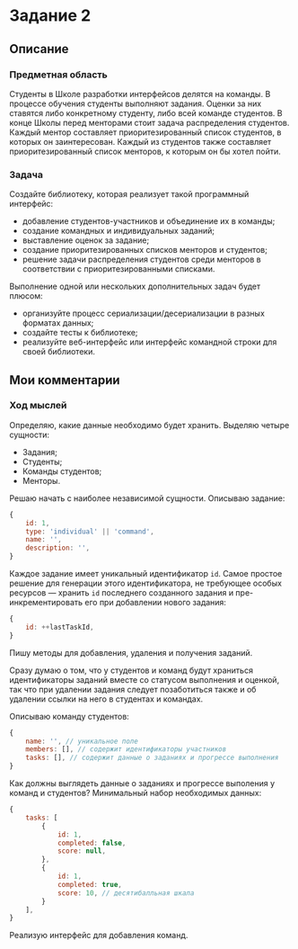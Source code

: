 # Задание 2

## Описание

### Предметная область
Студенты в Школе разработки интерфейсов делятся на команды. В процессе обучения
студенты выполняют задания. Оценки за них ставятся либо конкретному студенту,
либо всей команде студентов. В конце Школы перед менторами стоит задача
распределения студентов. Каждый ментор составляет приоритезированный список
студентов, в которых он заинтересован. Каждый из студентов также составляет
приоритезированный список менторов, к которым он бы хотел пойти.

### Задача
Создайте библиотеку, которая реализует такой программный интерфейс:

- добавление студентов-участников и объединение их в команды; 
- создание командных и индивидуальных заданий; 
- выставление оценок за задание; 
- создание приоритезированных списков менторов и студентов; 
- решение задачи распределения студентов среди менторов в соответствии
с приоритезированными списками.

Выполнение одной или нескольких дополнительных задач будет плюсом:

- организуйте процесс сериализации/десериализации в разных форматах данных; 
- создайте тесты к библиотеке; 
- реализуйте веб-интерфейс или интерфейс командной строки для своей библиотеки.

## Мои комментарии

### Ход мыслей
Определяю, какие данные необходимо будет хранить. Выделяю четыре сущности:

- Задания;
- Студенты;
- Команды студентов;
- Менторы.

Решаю начать с наиболее независимой сущности. Описываю задание:

```javascript
{
	id: 1,
	type: 'individual' || 'command',
	name: '',
	description: '',
}
```

Каждое задание имеет уникальный идентификатор `id`. Самое простое решение
для генерации этого идентификатора, не требующее особых ресурсов — хранить `id`
последнего созданного задания и пре-инкрементировать его при добавлении нового
задания:

```javascript
{
	id: ++lastTaskId,
}
```

Пишу методы для добавления, удаления и получения заданий.

Сразу думаю о том, что у студентов и команд будут храниться
идентификаторы заданий вместе со статусом выполнения и оценкой, так что при
удалении задания следует позаботиться также и об удалении ссылки на него
в студентах и командах.

Описываю команду студентов:

```javascript
{
	name: '', // уникальное поле
	members: [], // содержит идентификаторы участников
	tasks: [], // содержит данные о заданиях и прогрессе выполнения
}
```

Как должны выглядеть данные о заданиях и прогрессе выполения
у команд и студентов? Минимальный набор необходимых данных:

```javascript
{
	tasks: [
		{
			id: 1,
			completed: false,
			score: null,
		},
		{
			id: 1,
			completed: true,
			score: 10, // десятибалльная шкала
		}
	],
}
```

Реализую интерфейс для добавления команд.